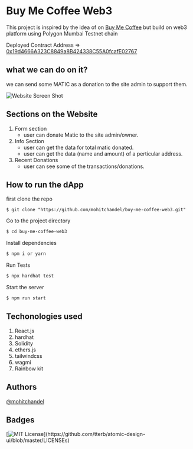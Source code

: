 # Buy Me Coffee Web3

This project is inspired by the idea of on [Buy Me Coffee](https://www.buymeacoffee.com/) but build
on web3 platform using Polygon Mumbai Testnet chain

Deployed Contract Address => [0x19d4666A323C8849a8B424338C55A0fcafE02767](https://polygonscan.com/address/0x19d4666A323C8849a8B424338C55A0fcafE02767)

## what we can do on it?

we can send some MATIC as a donation to the site admin to support them.

![Website Screen Shot](https://i.postimg.cc/pdnJScCd/Screenshot-2022-08-20-at-9-37-59-PM.png)

## Sections on the Website
1. Form section
    - user can donate Matic to the site admin/owner.
2. Info Section
    - user can get the data for total matic donated.
    - user can get the data (name and amount) of a perticular address.
3. Recent Donations
    - user can see some of the transactions/donations.


## How to run the dApp

first clone the repo
```shell
$ git clone "https://github.com/mohitchandel/buy-me-coffee-web3.git"
```
Go to the project directory
```bash
$ cd buy-me-coffee-web3
```
Install dependencies
```bash
$ npm i or yarn
```
Run Tests
```bash
$ npx hardhat test
```
Start the server
```bash
$ npm run start
```


## Techonologies used

1. React.js 
2. hardhat
3. Solidity
4. ethers.js
5. tailwindcss
6. wagmi
7. Rainbow kit

## Authors
[@mohitchandel](https://www.github.com/mohitchandel)


## Badges
[![MIT License](https://img.shields.io/apm/l/atomic-design-ui.svg?)](https://github.com/tterb/atomic-design-ui/blob/master/LICENSEs)

